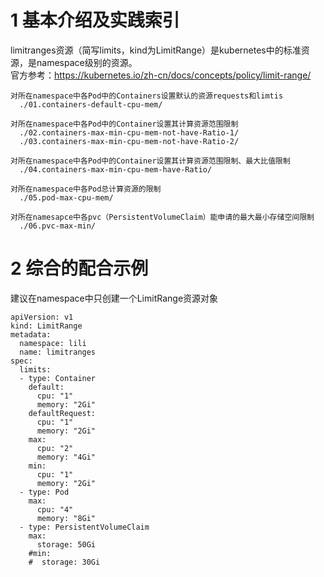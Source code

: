 # 1 基本介绍及实践索引
limitranges资源（简写limits，kind为LimitRange）是kubernetes中的标准资源，是namespace级别的资源。  
官方参考：https://kubernetes.io/zh-cn/docs/concepts/policy/limit-range/  
```
对所在namespace中各Pod中的Containers设置默认的资源requests和limtis
  ./01.containers-default-cpu-mem/

对所在namespace中各Pod中的Container设置其计算资源范围限制
  ./02.containers-max-min-cpu-mem-not-have-Ratio-1/
  ./03.containers-max-min-cpu-mem-not-have-Ratio-2/

对所在namespace中各Pod中的Container设置其计算资源范围限制、最大比值限制
  ./04.containers-max-min-cpu-mem-have-Ratio/

对所在namespace中各Pod总计算资源的限制
  ./05.pod-max-cpu-mem/ 

对所在namesapce中各pvc（PersistentVolumeClaim）能申请的最大最小存储空间限制
  ./06.pvc-max-min/
```

# 2 综合的配合示例
建议在namespace中只创建一个LimitRange资源对象
```
apiVersion: v1
kind: LimitRange
metadata:
  namespace: lili
  name: limitranges
spec:
  limits:
  - type: Container
    default: 
      cpu: "1"     
      memory: "2Gi"
    defaultRequest:  
      cpu: "1"
      memory: "2Gi"
    max:
      cpu: "2"
      memory: "4Gi"
    min:
      cpu: "1"
      memory: "2Gi"
  - type: Pod
    max:
      cpu: "4"
      memory: "8Gi"
  - type: PersistentVolumeClaim
    max:
      storage: 50Gi
    #min:
    #  storage: 30Gi
```
